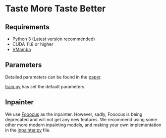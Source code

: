 # Taste More Taste Better

## Requirements

- Python 3 (Latest version recommended)
- CUDA 11.8 or higher
- [VMamba](https://github.com/MzeroMiko/VMamba)

## Parameters

Detailed parameters can be found in the [paper](https://arxiv.org/html/2503.17984v1#S4). 

[train.py](train.py) has set the default parameters.

## Inpainter

We use [Fooocus](https://github.com/lllyasviel/Fooocus) as the inpainter. However, sadly, Fooocus is being deprecated and will not get any new features. We recommend using some other more modern inpainting models, and making your own implementation in the [inpainter.py](inpainter.py) file.